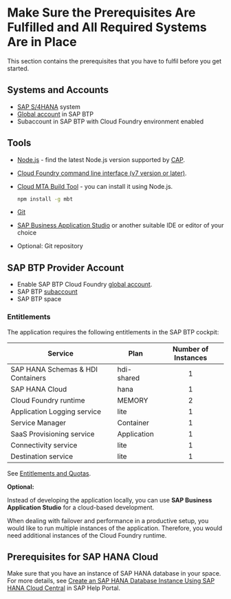 # Make Sure the Prerequisites Are Fulfilled and All Required Systems Are in Place

This section contains the prerequisites that you have to fulfil before you get started.

## Systems and Accounts

* [SAP S/4HANA](https://www.sap.com/india/products/s4hana-erp.html) system
* [Global account](https://help.sap.com/products/BTP/65de2977205c403bbc107264b8eccf4b/8ed4a705efa0431b910056c0acdbf377.html?locale=en-US#loioc165d95ee700407eb181770901caec94) in SAP BTP
* Subaccount in SAP BTP with Cloud Foundry environment enabled

## Tools

* [Node.js](https://nodejs.org/en/download/) - find the latest Node.js version supported by [CAP](https://cap.cloud.sap/docs/advanced/troubleshooting#node-version).
* [Cloud Foundry command line interface (v7 version or later)](https://github.com/cloudfoundry/cli/wiki/V7-CLI-Installation-Guide).
* [Cloud MTA Build Tool](https://sap.github.io/cloud-mta-build-tool/) - you can install it using Node.js.
     
     ```cmd
     npm install -g mbt
     ```

* [Git](https://git-scm.com/book/en/v2/Getting-Started-Installing-Git)
* [SAP Business Application Studio](https://help.sap.com/docs/SAP%20Business%20Application%20Studio) or another suitable IDE or editor of your choice
* Optional: Git repository 

## SAP BTP Provider Account

* Enable SAP BTP Cloud Foundry [global account](https://developers.sap.com/tutorials/cp-cf-entitlements-add.html).
* SAP BTP [subaccount](https://help.sap.com/products/BTP/65de2977205c403bbc107264b8eccf4b/8ed4a705efa0431b910056c0acdbf377.html?locale=en-US#loio8d6e3a0fa4ab43e4a421d3ed08128afa)
* SAP BTP space

### Entitlements

The application requires the following entitlements in the SAP BTP cockpit:

| Service                           | Plan       | Number of Instances |
|-----------------------------------|------------|:-------------------:|
| SAP HANA Schemas & HDI Containers | hdi-shared |          1          |
| SAP HANA Cloud                    | hana       |          1          |
| Cloud Foundry runtime             | MEMORY     |          2          |
| Application Logging service       | lite       |          1          |
| Service Manager                   | Container  |          1          |
| SaaS Provisioning service         | Application|          1          |
| Connectivity service              | lite       |          1          |
| Destination service               | lite       |          1          |

See [Entitlements and Quotas](https://help.sap.com/products/BTP/65de2977205c403bbc107264b8eccf4b/00aa2c23479d42568b18882b1ca90d79.html?locale=en-US).

**Optional:**

Instead of developing the application locally, you can use **SAP Business Application Studio** for a cloud-based development.

When dealing with failover and performance in a productive setup, you would like to run multiple instances of the application. Therefore, you would need additional instances of the Cloud Foundry runtime.


## Prerequisites for SAP HANA Cloud

Make sure that you have an instance of SAP HANA database in your space. For more details, see [Create an SAP HANA Database Instance Using SAP HANA Cloud Central](https://help.sap.com/viewer/9ae9104a46f74a6583ce5182e7fb20cb/hanacloud/en-US/f7febb16072b41f7ac90abf5ea1d4b86.html) in SAP Help Portal.

